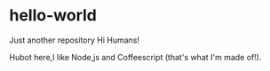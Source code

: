 # hello-world
Just another repository
Hi Humans!

Hubot here,I like Node,js and Coffeescript (that's what I'm made of!).
